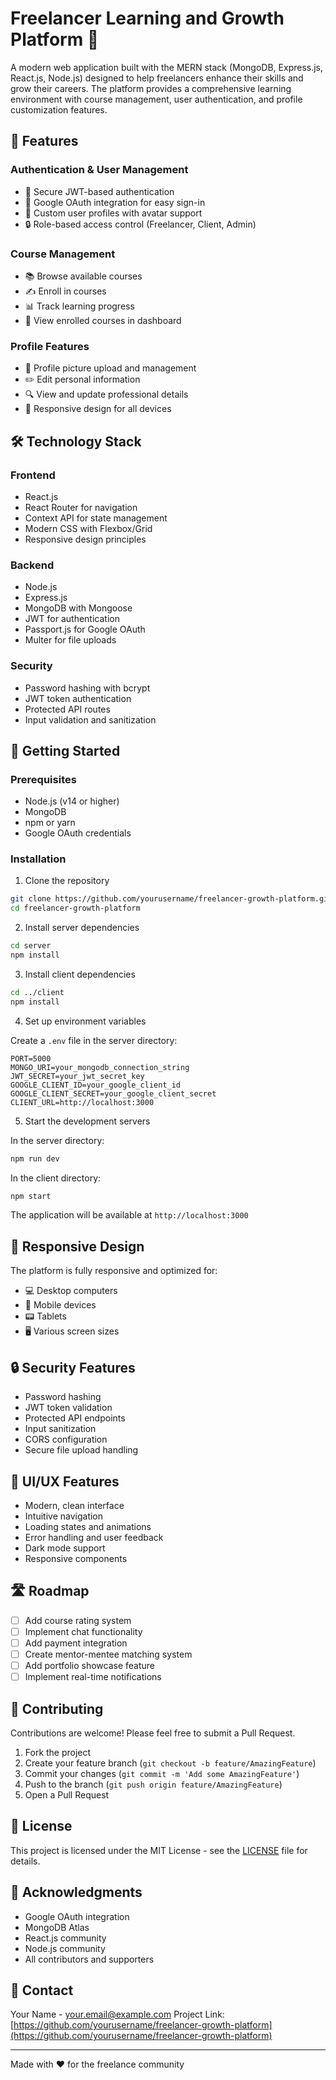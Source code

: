 # Freelancer Learning and Growth Platform 🚀

A modern web application built with the MERN stack (MongoDB, Express.js, React.js, Node.js) designed to help freelancers enhance their skills and grow their careers. The platform provides a comprehensive learning environment with course management, user authentication, and profile customization features.

## 🌟 Features

### Authentication & User Management
- 🔐 Secure JWT-based authentication
- 🔑 Google OAuth integration for easy sign-in
- 👤 Custom user profiles with avatar support
- 🔒 Role-based access control (Freelancer, Client, Admin)

### Course Management
- 📚 Browse available courses
- ✍️ Enroll in courses
- 📊 Track learning progress
- 🎯 View enrolled courses in dashboard

### Profile Features
- 📸 Profile picture upload and management
- ✏️ Edit personal information
- 🔍 View and update professional details
- 📱 Responsive design for all devices

## 🛠️ Technology Stack

### Frontend
- React.js
- React Router for navigation
- Context API for state management
- Modern CSS with Flexbox/Grid
- Responsive design principles

### Backend
- Node.js
- Express.js
- MongoDB with Mongoose
- JWT for authentication
- Passport.js for Google OAuth
- Multer for file uploads

### Security
- Password hashing with bcrypt
- JWT token authentication
- Protected API routes
- Input validation and sanitization

## 🚀 Getting Started

### Prerequisites
- Node.js (v14 or higher)
- MongoDB
- npm or yarn
- Google OAuth credentials

### Installation

1. Clone the repository
```bash
git clone https://github.com/yourusername/freelancer-growth-platform.git
cd freelancer-growth-platform
```

2. Install server dependencies
```bash
cd server
npm install
```

3. Install client dependencies
```bash
cd ../client
npm install
```

4. Set up environment variables

Create a `.env` file in the server directory:
```env
PORT=5000
MONGO_URI=your_mongodb_connection_string
JWT_SECRET=your_jwt_secret_key
GOOGLE_CLIENT_ID=your_google_client_id
GOOGLE_CLIENT_SECRET=your_google_client_secret
CLIENT_URL=http://localhost:3000
```

5. Start the development servers

In the server directory:
```bash
npm run dev
```

In the client directory:
```bash
npm start
```

The application will be available at `http://localhost:3000`

## 📱 Responsive Design

The platform is fully responsive and optimized for:
- 💻 Desktop computers
- 📱 Mobile devices
- 📟 Tablets
- 🖥️ Various screen sizes

## 🔒 Security Features

- Password hashing
- JWT token validation
- Protected API endpoints
- Input sanitization
- CORS configuration
- Secure file upload handling

## 🎨 UI/UX Features

- Modern, clean interface
- Intuitive navigation
- Loading states and animations
- Error handling and user feedback
- Dark mode support
- Responsive components

## 🛣️ Roadmap

- [ ] Add course rating system
- [ ] Implement chat functionality
- [ ] Add payment integration
- [ ] Create mentor-mentee matching system
- [ ] Add portfolio showcase feature
- [ ] Implement real-time notifications

## 🤝 Contributing

Contributions are welcome! Please feel free to submit a Pull Request.

1. Fork the project
2. Create your feature branch (`git checkout -b feature/AmazingFeature`)
3. Commit your changes (`git commit -m 'Add some AmazingFeature'`)
4. Push to the branch (`git push origin feature/AmazingFeature`)
5. Open a Pull Request

## 📄 License

This project is licensed under the MIT License - see the [LICENSE](LICENSE) file for details.

## 👏 Acknowledgments

- Google OAuth integration
- MongoDB Atlas
- React.js community
- Node.js community
- All contributors and supporters

## 📧 Contact

Your Name - your.email@example.com
Project Link: [https://github.com/yourusername/freelancer-growth-platform](https://github.com/yourusername/freelancer-growth-platform)

---
Made with ❤️ for the freelance community